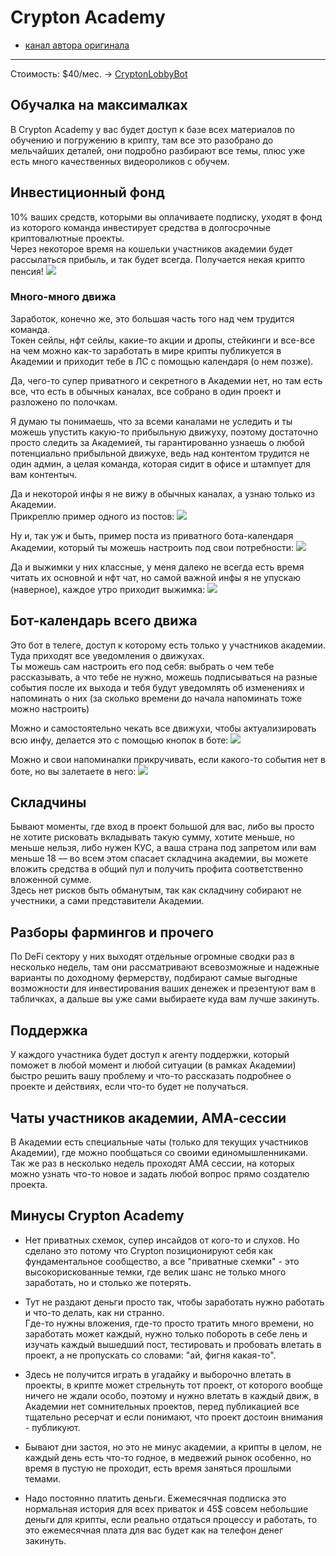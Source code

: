 # Crypton Academy
- [канал автора оригинала](https://t.me/greezblog)
---
Стоимость: $40/мес.
-> [CryptonLobbyBot](https://t.me/CryptonLobbyBot)

## Обучалка на максималках
В Crypton Academy у вас будет доступ к базе всех материалов по обучению и погружению в крипту, там все это разобрано до мельчайших деталей, они подробно разбирают все темы, плюс уже есть много качественных видеороликов с обучем.

## Инвестиционный фонд
10% ваших средств, которыми вы оплачиваете подписку, уходят в фонд из которого команда инвестирует средства в долгосрочные криптовалютные проекты.  
Через некоторое время на кошельки участников академии будет рассылаться прибыль, и так будет всегда. Получается некая крипто пенсия!
![](https://cdn-images-1.medium.com/max/800/1*gLScKxzJ8PCujRScpkfSIQ.png)


### Много-много движа
Заработок, конечно же, это большая часть того над чем трудится команда.  
Токен сейлы, нфт сейлы, какие-то акции и дропы, стейкинги и все-все на чем можно как-то заработать в мире крипты публикуется в Академии и приходит тебе в ЛС с помощью календаря (о нем позже).

Да, чего-то супер приватного и секретного в Академии нет, но там есть все, что есть в обычных каналах, все собрано в один проект и разложено по полочкам.

Я думаю ты понимаешь, что за всеми каналами не уследить и ты можешь упустить какую-то прибыльную движуху, поэтому достаточно просто следить за Академией, ты гарантированно узнаешь о любой потенциально прибыльной движухе, ведь над контентом трудится не один админ, а целая команда, которая сидит в офисе и штампует для вам контентыч.

Да и некоторой инфы я не вижу в обычных каналах, а узнаю только из Академии.  
Прикреплю пример одного из постов:
![](https://cdn-images-1.medium.com/max/800/1*LZ6akeLiGSGU0C7qG3qdTQ.png)

Ну и, так уж и быть, пример поста из приватного бота-календаря Академии, который ты можешь настроить под свои потребности:
![](https://cdn-images-1.medium.com/max/800/1*wli47TiBs81wcDxgRMdxVw.png)

Да и выжимки у них классные, у меня далеко не всегда есть время читать их основной и нфт чат, но самой важной инфы я не упускаю (наверное), каждое утро приходит выжимка:
![](https://cdn-images-1.medium.com/max/800/1*nkjWr-dL-CC1Ut3ni0HlUg.png)

## Бот-календарь всего движа
Это бот в телеге, доступ к которому есть только у участников академии.  
Туда приходят все уведомления о движухах.  
Ты можешь сам настроить его под себя: выбрать о чем тебе рассказывать, а что тебе не нужно, можешь подписываться на разные события после их выхода и тебя будут уведомлять об изменениях и напоминать о них (за сколько времени до начала напоминать тоже можно настроить)

Можно и самостоятельно чекать все движухи, чтобы актуализировать всю инфу, делается это с помощью кнопок в боте:
![](https://cdn-images-1.medium.com/max/800/1*BvvRNClFxNIGmoncZRSQdw.png)

Можно и свои напоминалки прикручивать, если какого-то события нет в боте, но вы залетаете в него:
![](https://cdn-images-1.medium.com/max/800/1*HuETf7YQ4UfRRbcjlxvQeg.png)

## Складчины
Бывают моменты, где вход в проект большой для вас, либо вы просто не хотите рисковать вкладывать такую сумму, хотите меньше, но меньше нельзя, либо нужен КУС, а ваша страна под запретом или вам меньше 18 — во всем этом спасает складчина академии, вы можете вложить средства в общий пул и получить профита соответственно вложенной сумме.  
Здесь нет рисков быть обманутым, так как складчину собирают не учестники, а сами представители Академии.

## Разборы фармингов и прочего
По DeFi сектору у них выходят отдельные огромные сводки раз в несколько недель, там они рассматривают всевозможные и надежные варианты по доходному фермерству, подбирают самые выгодные возможности для инвестирования ваших денежек и презентуют вам в табличках, а дальше вы уже сами выбираете куда вам лучше закинуть.


## Поддержка
У каждого участника будет доступ к агенту поддержки, который поможет в любой момент и любой ситуации (в рамках Академии) быстро решить вашу проблему и что-то рассказать подробнее о проекте и действиях, если что-то будет не получаться.

## Чаты участников академии, АМА-сессии
В Академии есть специальные чаты (только для текущих участников Академии), где можно пообщаться со своими единомышленниками.  
Так же раз в несколько недель проходят АМА сессии, на которых можно узнать что-то новое и задать любой вопрос прямо создателю проекта.

## Минусы Crypton Academy
- Нет приватных схемок, супер инсайдов от кого-то и слухов. Но сделано это потому что Crypton позиционируют себя как фундаментальное сообщество, а все "приватные схемки" - это высокорискованные темки, где велик шанс не только много заработать, но и столько же потерять.

- Тут не раздают деньги просто так, чтобы заработать нужно работать и что-то делать, как ни странно.  
Где-то нужны вложения, где-то просто тратить много времени, но заработать может каждый, нужно только побороть в себе лень и изучать каждый вышедший пост, тестировать и пробовать влетать в проект, а не пропускать со словами: "ай, фигня какая-то".

- Здесь не получится играть в угадайку и выборочно влетать в проекты, в крипте может стрельнуть тот проект, от которого вообще ничего не ждали особо, поэтому и нужно влетать в каждый движ, в Академии нет сомнительных проектов, перед публикацией все тщательно ресерчат и если понимают, что проект достоин внимания - публикуют.

- Бывают дни застоя, но это не минус академии, а крипты в целом, не каждый день есть что-то годное, в медвежий рынок особенно, но время в пустую не проходит, есть время заняться прошлыми темами.

- Надо постоянно платить деньги. Ежемесячная подписка это нормальная история для всех приваток и 45$ совсем небольшие деньги для крипты, если реально отдаться процессу и работать, то это ежемесячная плата для вас будет как на телефон денег закинуть.